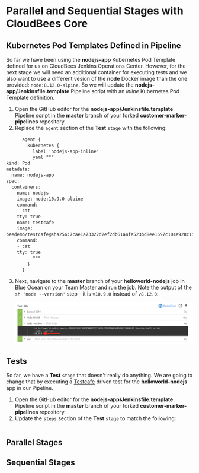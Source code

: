 # Parallel and Sequential Stages with CloudBees Core

## Kubernetes Pod Templates Defined in Pipeline

So far we have been using the **nodejs-app** Kubernetes Pod Template defined for us on CloudBees Jenkins Operations Center. However, for the next stage we will need an additional container for executing tests and we also want to use a different vesion of the **node** Docker image than the one provided: `node:8.12.0-alpine`. So we will update the **nodejs-app/Jenkinsfile.template** Pipeline script with an *inline* Kubernetes Pod Template definition.

1. Open the GitHub editor for the **nodejs-app/Jenkinsfile.template** Pipeline script in the **master** branch of your forked **customer-marker-pipelines** repository.
2. Replace the `agent` section of the **Test** `stage` with the following:

```
      agent {
        kubernetes {
          label 'nodejs-app-inline'
          yaml """
kind: Pod
metadata:
  name: nodejs-app
spec:
  containers:
  - name: nodejs
    image: node:10.9.0-alpine
    command:
    - cat
    tty: true
  - name: testcafe
    image: beedemo/testcafe@sha256:7cae1a73327d2ef2db61a4fe523bd8ee1697c104e928c1de05f207e0220c890c
    command:
    - cat
    tty: true
          """
        }
      }
```

3. Next, navigate to the **master** branch of your **helloworld-nodejs** job in Blue Ocean on your Team Master and run the job. Note the output of the `sh 'node --version'` step - it is `v10.9.0` instead of `v8.12.0`: <p><img src="img/parallel/pipeline_pod_template.png" width=850/>

## Tests

So far, we have a **Test** `stage` that doesn't really do anything. We are going to change that by executing a [Testcafe](http://devexpress.github.io/testcafe/) driven test for the **helloworld-nodejs** app in our Pipeline.

1. Open the GitHub editor for the **nodejs-app/Jenkinsfile.template** Pipeline script in the **master** branch of your forked **customer-marker-pipelines** repository.
2. Update the `steps` section of the **Test** `stage` to match the following:

```

```


## Parallel Stages



## Sequential Stages